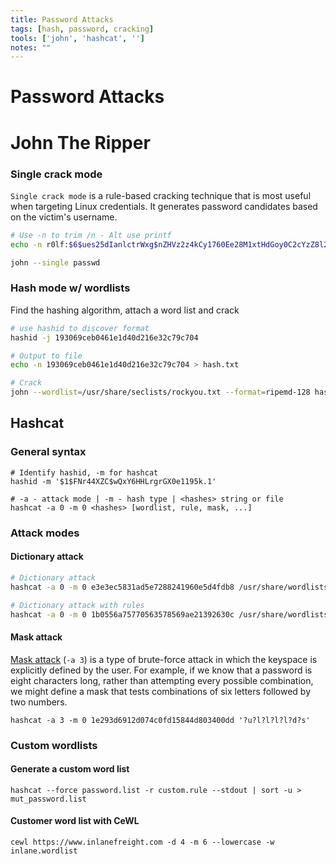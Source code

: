 ```yaml
---
title: Password Attacks
tags: [hash, password, cracking]
tools: ['john', 'hashcat', '']
notes: ""
---
```


# Password Attacks

# John The Ripper

### Single crack mode

`Single crack mode` is a rule-based cracking technique that  is most useful when targeting Linux credentials. It generates password  candidates based on the victim's username.

```bash
# Use -n to trim /n - Alt use printf
echo -n r0lf:$6$ues25dIanlctrWxg$nZHVz2z4kCy1760Ee28M1xtHdGoy0C2cYzZ8l2sVa1kIa8K9gAcdBP.GI6ng/qA4oaMrgElZ1Cb9OeXO4Fvy3/:0:0:Rolf Sebastian:/home/r0lf:/bin/bash > passwd

john --single passwd
```

### Hash mode w/ wordlists

Find the hashing algorithm, attach a word list and crack

```bash
# use hashid to discover format
hashid -j 193069ceb0461e1d40d216e32c79c704

# Output to file
echo -n 193069ceb0461e1d40d216e32c79c704 > hash.txt

# Crack
john --wordlist=/usr/share/seclists/rockyou.txt --format=ripemd-128 hash.txt
```

## Hashcat

### General syntax

```shell-session
# Identify hashid, -m for hashcat
hashid -m '$1$FNr44XZC$wQxY6HHLrgrGX0e1195k.1'

# -a - attack mode | -m - hash type | <hashes> string or file
hashcat -a 0 -m 0 <hashes> [wordlist, rule, mask, ...]
```

### Attack modes

#### Dictionary attack

```bash
# Dictionary attack
hashcat -a 0 -m 0 e3e3ec5831ad5e7288241960e5d4fdb8 /usr/share/wordlists/rockyou.txt

# Dictionary attack with rules
hashcat -a 0 -m 0 1b0556a75770563578569ae21392630c /usr/share/wordlists/rockyou.txt -r /usr/share/hashcat/rules/best64.rule
```

#### Mask attack

[Mask attack](https://hashcat.net/wiki/doku.php?id=mask_attack) (`-a 3`) is a type of brute-force attack in which the keyspace is explicitly  defined by the user. For example, if we know that a password is eight  characters long, rather than attempting every possible combination, we  might define a mask that tests combinations of six letters followed by  two numbers.

`hashcat -a 3 -m 0 1e293d6912d074c0fd15844d803400dd '?u?l?l?l?l?d?s'`

### Custom wordlists

#### Generate a custom word list

`hashcat --force password.list -r custom.rule --stdout | sort -u > mut_password.list`

#### Customer word list with CeWL

`cewl https://www.inlanefreight.com -d 4 -m 6 --lowercase -w inlane.wordlist`







